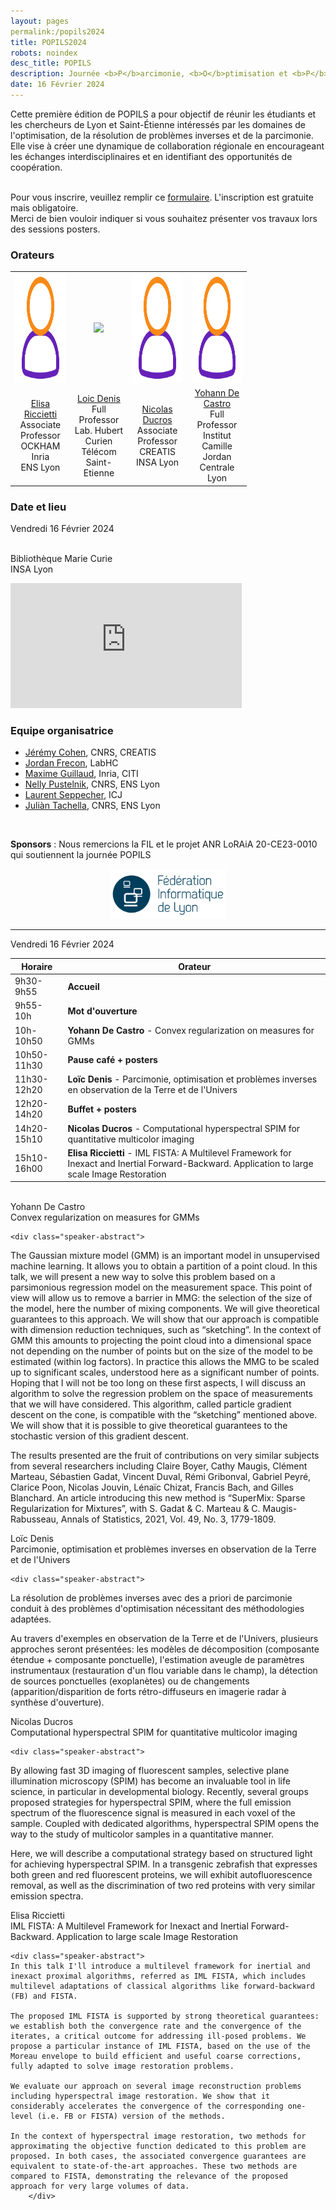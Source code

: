 ```yaml
---
layout: pages
permalink:/popils2024
title: POPILS2024
robots: noindex
desc_title: POPILS
description: Journée <b>P</b>arcimonie, <b>O</b>ptimisation et <b>P</b>roblèmes <b>I</b>nverses  <b>L</b>yon <b>S</b>aint-Etienne
date: 16 Février 2024
---
```



Cette première édition de POPILS a pour objectif de réunir les étudiants et les chercheurs de Lyon et Saint-Étienne intéressés par les domaines de l'optimisation, de la résolution de problèmes inverses et de la parcimonie. Elle vise à créer une dynamique de collaboration régionale en encourageant les échanges interdisciplinaires et en identifiant des opportunités de coopération.

<br>
Pour vous inscrire, veuillez remplir ce <a href="https://framaforms.org/registation-to-popils-day-1697722058">formulaire</a>. L'inscription est gratuite mais obligatoire.<br>
Merci de bien vouloir indiquer si vous souhaitez présenter vos travaux lors des sessions posters.


### Orateurs

<table style="width:75%">
  <tr>
    <td style="text-align:center"><img src="assets/img/user.png" height="175"></td>
    <td style="text-align:center"><img class="rounded-image" src="../../assets/img/speakers/loic_denis.png"></td>
    <td style="text-align:center"><img src="assets/img/user.png" height="175"></td>
    <td style="text-align:center"><img src="assets/img/user.png" height="175"></td>
  </tr>
  <tr>
    <td style="text-align:center"><a href="https://perso.ens-lyon.fr/elisa.riccietti/">Elisa Riccietti</a> <br> Associate Professor<br>OCKHAM Inria<br>ENS Lyon</td>
    <td style="text-align:center"><a href="https://perso.univ-st-etienne.fr/deniloic/">Loic Denis</a> <br>Full Professor<br>Lab. Hubert Curien<br>Télécom Saint-Etienne</td>
    <td style="text-align:center"><a href="https://www.creatis.insa-lyon.fr/~ducros/WebPage/index.html">Nicolas Ducros</a> <br> Associate Professor<br>CREATIS<br>INSA Lyon</td>
    <td style="text-align:center"><a href="https://ydecastro.github.io/">Yohann De Castro</a> <br>Full Professor<br>Institut Camille Jordan<br>Centrale Lyon</td>
  </tr>
</table>



### Date et lieu

<div class="one-third" style="magin-top:5%">

Vendredi 16 Février 2024<br><br>

Bibliothèque Marie Curie<br>INSA Lyon
</div><div class="two-third">
<div class="google-map">
<iframe src="https://www.google.com/maps/embed?pb=!1m18!1m12!1m3!1d2782.441153170931!2d4.8738300762914095!3d45.78238897108092!2m3!1f0!2f0!3f0!3m2!1i1024!2i768!4f13.1!3m3!1m2!1s0x47f4c01fc39536dd%3A0x8d2619eada764a4d!2sBiblioth%C3%A8que%20Marie%20Curie%20de%20l&#39;INSA%20Lyon!5e0!3m2!1sfr!2sfr!4v1697699834064!5m2!1sfr!2sfr" width="370" height="200" frameborder="0" style="border:0;" allowfullscreen="" aria-hidden="false" tabindex="0"></iframe>
</div>
</div>

<h3>Equipe organisatrice</h3>

<ul>
  <li><a href="https://jeremy-e-cohen.jimdofree.com/">Jérémy Cohen</a>, CNRS, CREATIS</li>
  <li><a href="https://jordan-frecon.com/">Jordan Frecon</a>, LabHC</li>
  <li><a href="https://maximeguillaud.github.io/">Maxime Guillaud</a>, Inria, CITI</li>
  <li><a href="http://perso.ens-lyon.fr/nelly.pustelnik/">Nelly Pustelnik</a>, CNRS, ENS Lyon</li>
  <li><a href="http://math.univ-lyon1.fr/~seppecher/">Laurent Seppecher</a>, ICJ</li>
  <li><a href="https://tachella.github.io/">Juliàn Tachella</a>, CNRS, ENS Lyon</li>
</ul>
<br>

**Sponsors** : Nous remercions la FIL et le projet ANR LoRAiA 20-CE23-0010 qui soutiennent la journée POPILS

<center><img src="/assets/img/logos/logoFIL.png" style="height:80px"></center>


---
Vendredi 16 Février 2024

| Horaire      | Orateur              |
|------------- |----------------------|
| 9h30-9h55   | **Accueil**              |
| 9h55-10h    | **Mot d'ouverture**      |
| 10h-10h50   | **Yohann De Castro** - Convex regularization on measures for GMMs     |
| 10h50-11h30 | **Pause café + posters** |
| 11h30-12h20 | **Loïc Denis**  - Parcimonie, optimisation et problèmes inverses en observation de la Terre et de l'Univers          |
| 12h20-14h20 | **Buffet + posters**     |
| 14h20-15h10 | **Nicolas Ducros** - Computational hyperspectral SPIM for quantitative multicolor imaging      |
| 15h10-16h00 | **Elisa Riccietti** - IML FISTA: A Multilevel Framework for Inexact and Inertial Forward-Backward. Application to large scale Image Restoration       |


<br>



<div class="speaker-container">
    <div class="speaker-name">Yohann De Castro</div>
    <div class="speaker-title">Convex regularization on measures for GMMs</div>
    
    <div class="speaker-abstract">
The Gaussian mixture model (GMM) is an important model in unsupervised machine learning. It allows you to obtain a partition of a point cloud. In this talk, we will present a new way to solve this problem based on a parsimonious regression model on the measurement space. This point of view will allow us to remove a barrier in MMG: the selection of the size of the model, here the number of mixing components. We will give theoretical guarantees to this approach. We will show that our approach is compatible with dimension reduction techniques, such as “sketching”. In the context of GMM this amounts to projecting the point cloud into a dimensional space not depending on the number of points but on the size of the model to be estimated (within log factors). In practice this allows the MMG to be scaled up to significant scales, understood here as a significant number of points. Hoping that I will not be too long on these first aspects, I will discuss an algorithm to solve the regression problem on the space of measurements that we will have considered. This algorithm, called particle gradient descent on the cone, is compatible with the “sketching” mentioned above. We will show that it is possible to give theoretical guarantees to the stochastic version of this gradient descent.

The results presented are the fruit of contributions on very similar subjects from several researchers including Claire Boyer, Cathy Maugis, Clément Marteau, Sébastien Gadat, Vincent Duval, Rémi Gribonval, Gabriel Peyré, Clarice Poon, Nicolas Jouvin, Lénaïc Chizat, Francis Bach, and Gilles Blanchard. An article introducing this new method is “SuperMix: Sparse Regularization for Mixtures”, with S. Gadat & C. Marteau & C. Maugis-Rabusseau, Annals of Statistics, 2021, Vol. 49, No. 3, 1779-1809.
	    </div>
</div>



<div class="speaker-container">
    <div class="speaker-name">Loïc Denis</div>
    <div class="speaker-title">Parcimonie, optimisation et problèmes inverses en observation de la Terre et de l'Univers</div>
    
    <div class="speaker-abstract">
La résolution de problèmes inverses avec des a priori de parcimonie conduit à des problèmes d'optimisation nécessitant des méthodologies adaptées.

Au travers d'exemples en observation de la Terre et de l'Univers, plusieurs approches seront présentées: les modèles de décomposition (composante étendue + composante ponctuelle), l'estimation aveugle de paramètres instrumentaux (restauration d'un flou variable dans le champ), la détection de sources ponctuelles (exoplanètes) ou de changements (apparition/disparition de forts rétro-diffuseurs en imagerie radar à synthèse d'ouverture).
	    </div>
</div>


<div class="speaker-container">
    <div class="speaker-name">Nicolas Ducros</div>
    <div class="speaker-title">Computational hyperspectral SPIM for quantitative multicolor imaging</div>
    
    <div class="speaker-abstract">
By allowing fast 3D imaging of fluorescent samples, selective plane illumination microscopy (SPIM) has become an invaluable tool in life science, in particular in developmental biology. Recently, several groups proposed strategies for hyperspectral SPIM, where the full emission spectrum of the fluorescence signal is measured in each voxel of the sample. Coupled with dedicated algorithms, hyperspectral SPIM opens the way to the study of multicolor samples in a quantitative manner.

Here, we will describe a computational strategy based on structured light for achieving hyperspectral SPIM. In a transgenic zebrafish that expresses both green and red fluorescent proteins, we will exhibit autofluorescence removal, as well as the discrimination of two red proteins with very similar emission spectra.
	    </div>
</div>

<div class="speaker-container">
    <div class="speaker-name">Elisa Riccietti</div>
    <div class="speaker-title">IML FISTA: A Multilevel Framework for Inexact and Inertial Forward-Backward. Application to large scale Image Restoration</div>
    
    <div class="speaker-abstract">
	In this talk I'll introduce a multilevel framework for inertial and inexact proximal algorithms, referred as IML FISTA, which includes multilevel adaptations of classical algorithms like forward-backward (FB) and FISTA.

	The proposed IML FISTA is supported by strong theoretical guarantees: we establish both the convergence rate and the convergence of the iterates, a critical outcome for addressing ill-posed problems. We propose a particular instance of IML FISTA, based on the use of the Moreau envelope to build efficient and useful coarse corrections, fully adapted to solve image restoration problems.

	We evaluate our approach on several image reconstruction problems including hyperspectral image restoration. We show that it considerably accelerates the convergence of the corresponding one-level (i.e. FB or FISTA) version of the methods.

	In the context of hyperspectral image restoration, two methods for approximating the objective function dedicated to this problem are proposed. In both cases, the associated convergence guarantees are equivalent to state-of-the-art approaches. These two methods are compared to FISTA, demonstrating the relevance of the proposed approach for very large volumes of data.
	    </div>
</div>

